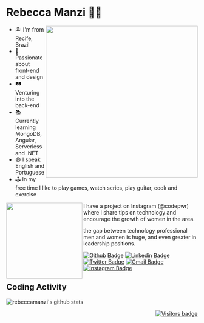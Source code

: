# Rebecca Manzi :woman_technologist:

<img src="https://i.ibb.co/w75shzG/Stuck-at-Home-Sitting-On-Floor.png" min-width="300px" max-width="300px" width="400px" align="right">

- 🏝 I'm from Recife, Brazil
- 💜 Passionate about front-end and design
- 🛤 Venturing into the back-end
- 📚 Currently learning MongoDB, Angular, Serverless and .NET
- 😄 I speak English and Portuguese
- 🕹 In my free time I like to play games, watch series, play guitar, cook and exercise
 
<img src="https://i.ibb.co/dmBC0yR/We-Are-Women-Power.png" min-width="100px" max-width="200px" width="200px" align="left">
<p align="right"> 
 <p> I have a project on Instagram (@codepwr) where I share tips on technology and encourage the growth of women in the area. <p>
 <p> the gap between technology professional men and women is huge, and even greater in leadership positions. <p>
</p>
 
[![Github Badge](https://img.shields.io/badge/-rebeccamanzi-000?style=flat-square&logo=Github&logoColor=white&link=https://github.com/rebeccamanzi)](https://github.com/rebeccamanzi)
[![Linkedin Badge](https://img.shields.io/badge/-rebeccamanzi-blue?style=flat-square&logo=Linkedin&logoColor=white&link=https://www.linkedin.com/in/rebeccamanzi/)](https://www.linkedin.com/in/rebeccamanzi/)
[![Twitter Badge](https://img.shields.io/badge/-rebeccacmanzi-1ca0f1?style=flat-square&labelColor=1ca0f1&logo=twitter&logoColor=white&link=https://twitter.com/lgdbittencourt)](https://twitter.com/rebeccacmanzi)
[![Gmail Badge](https://img.shields.io/badge/-gmail-c14438?style=flat-square&logo=Gmail&logoColor=white&link=mailto:rebeccamanzi@gmail.com)](mailto:rebeccamanzi@gmail.com)
[![Instagram Badge](https://img.shields.io/badge/-@codepwr-C13584?style=flat-square&labelColor=C13584&logo=instagram&logoColor=white&link=https://www.instagram.com/codepwr/)](https://www.instagram.com/codepwr/)

## Coding Activity

<p>
  <img src="https://github-readme-stats.vercel.app/api?username=rebeccamanzi&show_icons=true&theme=dracula" alt="rebeccamanzi's github stats" />
</p>

<p align="right">
  <a href="https://badges.pufler.dev">
    <img src="https://badges.pufler.dev/visits/rebeccamanzi/rebeccamanzi" alt="Visitors badge" />
  </a>
</p>


